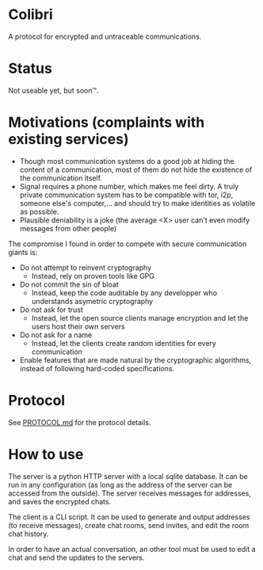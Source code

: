 # Colibri

A protocol for encrypted and untraceable communications.

# Status

Not useable yet, but soon™.

# Motivations (complaints with existing services)

- Though most communication systems do a good job at hiding the content of a communication, most of them do not hide the existence of the communication itself.
- Signal requires a phone number, which makes me feel dirty. A truly private communication system has to be compatible with tor, i2p, someone else's computer,... and should try to make identities as volatile as possible.
- Plausible deniability is a joke (the average \<X\> user can't even modify messages from other people)

The compromise I found in order to compete with secure communication giants is:
- Do not attempt to reinvent cryptography
    - Instead, rely on proven tools like GPG
- Do not commit the sin of bloat
    - Instead, keep the code auditable by any developper who understands asymetric cryptography
- Do not ask for trust
    - Instead, let the open source clients manage encryption and let the users host their own servers
- Do not ask for a name
    - Instead, let the clients create random identities for every communication
- Enable features that are made natural by the cryptographic algorithms, instead of following hard-coded specifications.

# Protocol

See [PROTOCOL.md](./PROTOCOL.md) for the protocol details.

# How to use

The server is a python HTTP server with a local sqlite database. It can be run in any configuration (as long as the address of the server can be accessed from the outside). The server receives messages for addresses, and saves the encrypted chats.

The client is a CLI script. It can be used to generate and output addresses (to receive messages), create chat rooms, send invites, and edit the room chat history.

In order to have an actual conversation, an other tool must be used to edit a chat and send the updates to the servers.


